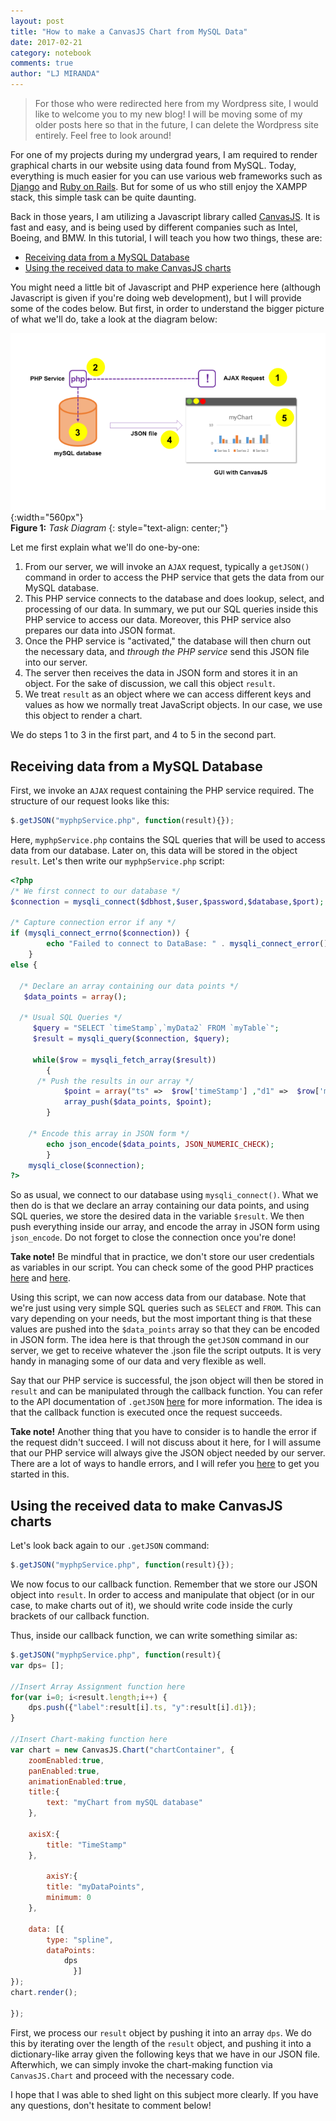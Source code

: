 ```yaml
---
layout: post
title: "How to make a CanvasJS Chart from MySQL Data"
date: 2017-02-21
category: notebook
comments: true
author: "LJ MIRANDA"
---
```


> For those who were redirected here from my Wordpress site, I would like to welcome you to my new blog! I will be moving some of my older posts here so that in the future,  I can delete the Wordpress site entirely. Feel free to look around!

For one of my projects during my undergrad years, I am required to render
graphical charts in our website using data found from MySQL. Today,
everything is much easier for you can use various web frameworks such as
[Django](https://www.djangoproject.com/) and [Ruby on
Rails](http://rubyonrails.org/). But for some of us who still enjoy the XAMPP
stack, this simple task can be quite daunting.

Back in those years, I am utilizing a Javascript library called
[CanvasJS](http://canvasjs.com/). It is fast and easy, and is being used by
different companies such as Intel, Boeing, and BMW. In this tutorial, I will
teach you how two things, these are:

- [Receiving data from a MySQL Database](#receive)
- [Using the received data to make CanvasJS charts](#chart)

You might need a little bit of Javascript and PHP experience here (although
Javascript is given if you're doing web development), but I will provide some
of the codes below. But first, in order to understand the bigger picture of
what we'll do, take a look at the diagram below:

![Diagram](/assets/png/tuts/canvasjstogui.png){:width="560px"}  
__Figure 1:__ _Task Diagram_
{: style="text-align: center;"}

Let me first explain what we'll do one-by-one:
1. From our server, we will invoke an `AJAX` request, typically a `getJSON()` command in order to access the PHP service that gets the data from our MySQL database.
2. This PHP service connects to the database and does lookup, select, and processing of our data. In summary, we put our SQL queries inside this PHP service to access our data. Moreover, this PHP service also prepares our data into JSON format.
3. Once the PHP service is "activated," the database will then churn out the necessary data, and _through the PHP service_ send this JSON file into our server.
4. The server then receives the data in JSON form and stores it in an object. For the sake of discussion, we call this object `result`.
5. We treat `result` as an object where we can access different keys and values as how we normally treat JavaScript objects. In our case, we use this object to render a chart.

We do steps 1 to 3 in the first part, and 4 to 5 in the second part.

## <a name="receive"></a> Receiving data from a MySQL Database

First, we invoke an `AJAX` request containing the PHP service required. The
structure of our request looks like this:

```javascript
$.getJSON("myphpService.php", function(result){});
```

Here, `myphpService.php` contains the SQL queries that will be used to access
data from our database. Later on, this data will be stored in the object
`result`. Let's then write our `myphpService.php` script:

```php
<?php
/* We first connect to our database */
$connection = mysqli_connect($dbhost,$user,$password,$database,$port);

/* Capture connection error if any */
if (mysqli_connect_errno($connection)) {
        echo "Failed to connect to DataBase: " . mysqli_connect_error();
    }
else {

  /* Declare an array containing our data points */
   $data_points = array();

  /* Usual SQL Queries */
     $query = "SELECT `timeStamp`,`myData2` FROM `myTable`";
     $result = mysqli_query($connection, $query);

     while($row = mysqli_fetch_array($result))
        {        
      /* Push the results in our array */
            $point = array("ts" =>  $row['timeStamp'] ,"d1" =>  $row['myData1']);
            array_push($data_points, $point);
        }

    /* Encode this array in JSON form */
        echo json_encode($data_points, JSON_NUMERIC_CHECK);
        }
    mysqli_close($connection);
?>
```

So as usual, we connect to our database using `mysqli_connect()`. What we
then do is that we declare an array containing our data points, and using SQL
queries, we store the desired data in the variable `$result`. We then push
everything inside our array, and encode the array in JSON form using
`json_encode`. Do not forget to close the connection once you're done!

<div class="alert alert-warning">
  <strong>Take note!</strong> Be mindful that in practice, we don't store our user credentials as variables in our script. You can check some of the good PHP practices <a href="https://www.binpress.com/tutorial/using-php-with-mysql-the-right-way/17" class="alert-link">here</a> and <a href="https://phpbestpractices.org/" class="alert-link">here</a>.
</div>

Using this script, we can now access data from our database. Note that we're
just using very simple SQL queries such as `SELECT` and `FROM`. This can vary
depending on your needs, but the most important thing is that these values
are pushed into the `$data_points` array so that they can be encoded in JSON
form. The idea here is that through the `getJSON` command in our server, we
get to receive whatever the .json file the script outputs. It is very handy
in managing some of our data and very flexible as well.

Say that our PHP service is successful, the json object will then be stored
in `result` and can be manipulated through the callback function. You can
refer to the API documentation of `.getJSON`
[here](http://api.jquery.com/jquery.getjson/) for more information. The idea
is that the callback function is executed once the request succeeds.

<div class="alert alert-warning">
  <strong>Take note!</strong>
Another thing that you have to consider is to handle the error if the request
didn't succeed. I will not discuss about it here, for I will assume that our
PHP service will always give the JSON object needed by our server. There are
a lot of ways to handle errors, and I will refer you <a
href="http://stackoverflow.com/questions/1740218/error-handling-in-getjson-calls">here</a>
to get you started in this.
</div>

## <a name="chart"></a> Using the received data to make CanvasJS charts

Let's look back again to our `.getJSON` command:

```javascript
$.getJSON("myphpService.php", function(result){});
```

We now focus to our callback function. Remember that we store our JSON object
into `result`. In order to access and manipulate that object (or in our case,
to make charts out of it), we should write code inside the curly brackets of
our callback function.

Thus, inside our callback function, we can write something similar as:

```javascript
$.getJSON("myphpService.php", function(result){
var dps= [];

//Insert Array Assignment function here
for(var i=0; i<result.length;i++) {
    dps.push({"label":result[i].ts, "y":result[i].d1});
}

//Insert Chart-making function here
var chart = new CanvasJS.Chart("chartContainer", {
    zoomEnabled:true,
    panEnabled:true,
    animationEnabled:true,
    title:{
        text: "myChart from mySQL database"
    },

    axisX:{
        title: "TimeStamp"
    },

        axisY:{
        title: "myDataPoints",
        minimum: 0
    },

    data: [{
        type: "spline",
        dataPoints:
            dps
              }]
});
chart.render();

});
```
First, we process our `result` object by pushing it into an array `dps`. We
do this by iterating over the length of the `result` object, and pushing it
into a dictionary-like array given the following keys that we have in our
JSON file. Afterwhich, we can simply invoke the chart-making function via
`CanvasJS.Chart` and proceed with the necessary code.

I hope that I was able to shed light on this subject more clearly. If you
have any questions, don't hesitate to comment below!
